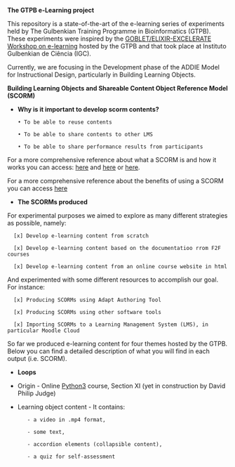 **The GTPB e-Learning project**

This repository is a state-of-the-art of the e-learning series of experiments held by The Gulbenkian Training Programme in Bioinformatics (GTPB). 
These experiments were inspired by the [GOBLET/ELIXIR-EXCELERATE Workshop on e-learning](https://github.com/alexcaetano/GTPB_Elearning/blob/master/GOBLET_ELIXIR_Workshop_elearning_SaraPetiz_21112017.pdf) hosted by the GTPB and that took place at Instituto Gulbenkian de Ciência (IGC). 

Currently, we are focusing in the Development phase of the ADDIE Model for Instructional Design, particularly in Building Learning Objects.





**Building Learning Objects and Shareable Content Object Reference Model (SCORM)**



- **Why is it important to develop scorm contents?**

      • To be able to reuse contents
    
      • To be able to share contents to other LMS
    
      • To be able to share performance results from participants
    

For a more comprehensive reference about what a SCORM is and how it works you can access: [here](https://scorm.com/scorm-explained/) and [here](https://scorm.com/scorm-explained/scorm-resources/scorm-cookbook/) or [here](https://scorm.com/wp-content/assets/cookbook/CookingUpASCORM_v1_2.pdf).

For a more comprehensive reference about the benefits of using a SCORM you can access [here](https://scorm.com/scorm-explained/business-of-scorm/benefits-of-scorm/)




- **The SCORMs produced**

 For experimental purposes we aimed to explore as many different strategies as possible, namely:
 
      [x] Develop e-learning content from scratch
      
      [x] Develop e-learning content based on the documentatioo rrom F2F courses
      
      [x] Develop e-learning content from an online course website in html
      
  And experimented with some different resources to accomplish our goal. For instance:
  
      [x] Producing SCORMs using Adapt Authoring Tool
      
      [x] Producing SCORMs using other software tools
      
      [x] Importing SCORMs to a Learning Management System (LMS), in particular Moodle Cloud
      

So far we produced e-learning content for four themes hosted by the GTPB. Below you can find a detailed description of what you will find in each output (i.e. SCORM).

   - **Loops**
   
   - Origin - Online [Python3](https://rawgit.com/BioinformaticsTraining/Critical-Guides/gh-pages/HTML/Python_Bits.html#Section-XI:RepeatedElements---Loops) course, Section XI (yet in construction by David Philip Judge)
   - Learning object content - It contains:
   
            - a video in .mp4 format,
            
            - some text, 
            
            - accordion elements (collapsible content), 
            
            - a quiz for self-assessment

    
      
      
      
  







